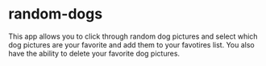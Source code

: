 # random-dogs

This app allows you to click through random dog pictures and select which dog pictures are your favorite and add them to your favotires list. You also have the ability to delete your favorite dog pictures.